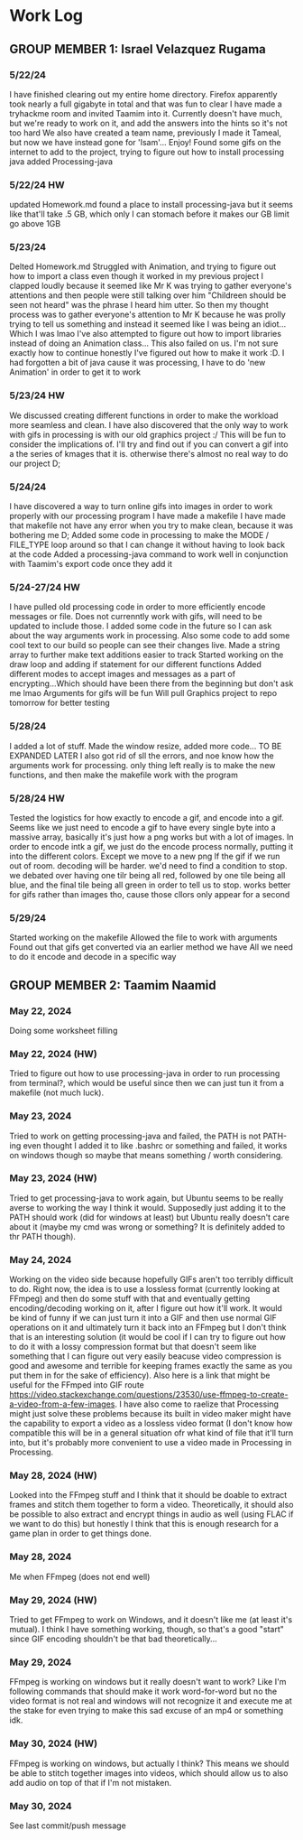 # Work Log

## GROUP MEMBER 1: Israel Velazquez Rugama

### 5/22/24

I have finished clearing out my entire home directory. Firefox apparently took nearly a full gigabyte in total and that was fun to clear
I have made a tryhackme room and invited Taamim into it. Currently doesn't have much, but we're ready to work on it, and add the answers into the hints so it's not too hard
We also have created a team name, previously I made it Tameal, but now we have instead gone for 'Isam'... Enjoy!
Found some gifs on the internet to add to the project, trying to figure out how to install processing java
added Processing-java

### 5/22/24 HW

updated Homework.md
found a place to install processing-java but it seems like that'll take .5 GB, which only I can stomach before it makes our GB limit go above 1GB

### 5/23/24 

Delted Homework.md
Struggled with Animation, and trying to figure out how to import a class even though it worked in my previous project
I clapped loudly because it seemed like Mr K was trying to gather everyone's attentions and then people were still talking over him "Childreen should be seen not heard" was the phrase I heard him utter. So then my thought process was to gather everyone's attention to Mr K because he was prolly trying to tell us something and instead it seemed like I was being an idiot... Which I was lmao
I've also attempted to figure out how to import libraries instead of doing an Animation class... This also failed on us. I'm not sure exactly how to continue honestly
I've figured out how to make it work :D. I had forgotten a bit of java cause it was processing, I have to do 'new Animation' in order to get it to work

### 5/23/24 HW

We discussed creating different functions in order to make the workload more seamless and clean. 
I have also discovered that the only way to work with gifs in processing is with our old graphics project :/
This will be fun to consider the implications of. I'll try and find out if you can convert a gif into a the series of kmages that it is.
otherwise there's almost no real way to do our project D;

### 5/24/24

I have discovered a way to turn online gifs into images in order to work properly with our processing program
I have made a makefile
I have made that makefile not have any error when you try to make clean, because it was bothering me D;
Added some code in processing to make the MODE / FILE_TYPE loop around so that I can change it without having to look back at the code
Added a processing-java command to work well in conjunction with Taamim's export code once they add it

### 5/24-27/24 HW
I have pulled old processing code in order to more efficiently encode messages or file. Does not currenntly work with gifs, will need to be updated to include those.
I added some code in the future so I can ask about the way arguments work in processing. Also some code to add some cool text to our build so people can see their changes live.
Made a string array to further make text additions easier to track
Started working on the draw loop and adding if statement for our different functions
Added different modes to accept images and messages as a part of encrypting...Which should have been there from the beginning but don't ask me lmao
Arguments for gifs will be fun
Will pull Graphics project to repo tomorrow for better testing

### 5/28/24

I added a lot of stuff. Made the window resize, added more code... TO BE EXPANDED LATER
I also got rid of sll the errors, and noe know how the arguments work for processing. only thing left really is to make the new functions, and then make the makefile work with the program

### 5/28/24 HW
Tested the logistics for how exactly to encode a gif, and encode into a gif. Seems like we just need to encode a gif to have every single byte into a massive array, basically it's just how a png works but with a lot of images.
In order to encode intk a gif, we just do the encode process normally, putting it into the different colors. Except we move to a new png lf the gif if we run out of room.
decoding will be harder. we'd need to find a condition to stop. we debated over having one tilr being all red, followed by one tile being all blue, and the final tile being all green in order to tell us to stop. works better for gifs rather than images tho, cause those cllors only appear for a second

### 5/29/24
Started working on the makefile
Allowed the file to work with arguments
Found out that gifs get converted via an earlier method we have
All we need to do it encode and decode in a specific way

## GROUP MEMBER 2: Taamim Naamid

### May 22, 2024

Doing some worksheet filling

### May 22, 2024 (HW)

Tried to figure out how to use processing-java in order to run processing from terminal?, which would be useful since then we can just tun it from a makefile (not much luck).

### May 23, 2024

Tried to work on getting processing-java and failed, the PATH is not PATH-ing even thought I added it to like .bashrc or something and failed, it works on windows though so maybe that means something / worth considering.

### May 23, 2024 (HW)

Tried to get processing-java to work again, but Ubuntu seems to be really averse to working the way I think it would. Supposedly just adding it to the PATH should work (did for windows at least) but Ubuntu really doesn't care about it (maybe my cmd was wrong or something? It is definitely added to thr PATH though).

### May 24, 2024

Working on the video side because hopefully GIFs aren't too terribly difficult to do. Right now, the idea is to use a lossless format (currently looking at FFmpeg) and then do some stuff with that and eventually getting encoding/decoding working on it, after I figure out how it'll work. It would be kind of funny if we can just turn it into a GIF and then use normal GIF operations on it and ultimately turn it back into an FFmpeg but I don't think that is an interesting solution (it would be cool if I can try to figure out how to do it with a lossy compression format but that doesn't seem like something that I can figure out very easily beacuse video compression is good and awesome and terrible for keeping frames exactly the same as you put them in for the sake of efficiency).
Also here is a link that might be useful for the FFmped into GIF route https://video.stackexchange.com/questions/23530/use-ffmpeg-to-create-a-video-from-a-few-images.
I have also come to raelize that Processing might just solve these problems because its built in video maker might have the capability to export a video as a lossless video format (I don't know how compatible this will be in a general situation ofr what kind of file that it'll turn into, but it's probably more convenient to use a video made in Processing in Processing.

### May 28, 2024 (HW)

Looked into the FFmpeg stuff and I think that it should be doable to extract frames and stitch them together to form a video. Theoretically, it should also be possible to also extract and encrypt things in audio as well (using FLAC if we want to do this) but honestly I think that this is enough research for a game plan in order to get things done.

### May 28, 2024

Me when FFmpeg (does not end well)

### May 29, 2024 (HW)

Tried to get FFmpeg to work on Windows, and it doesn't like me (at least it's mutual). I think I have something working, though, so that's a good "start" since GIF encoding shouldn't be that bad theoretically...

### May 29, 2024

FFmpeg is working on windows but it really doesn't want to work? Like I'm following commands that should make it work word-for-word but no the video format is not real and windows will not recognize it and execute me at the stake for even trying to make this sad excuse of an mp4 or something idk.

### May 30, 2024 (HW)

FFmpeg is working on windows, but actually I think? This means we should be able to stitch together images into videos, which should allow us to also add audio on top of that if I'm not mistaken.

### May 30, 2024

See last commit/push message
